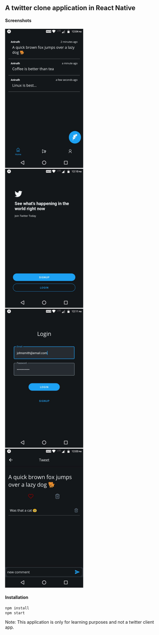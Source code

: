## A twitter clone application in React Native

#### Screenshots

  <img src="https://raw.githubusercontent.com/anirudhabhurke/twitter-clone-frontend/master/assets/screenshots/screenshot%20(1).jpeg" width="256">

  <img src="https://raw.githubusercontent.com/anirudhabhurke/twitter-clone-frontend/master/assets/screenshots/screenshot%20(2).jpeg" width="256">

  <img src="https://raw.githubusercontent.com/anirudhabhurke/twitter-clone-frontend/master/assets/screenshots/screenshot%20(3).jpeg" width="256">

  <img src="https://raw.githubusercontent.com/anirudhabhurke/twitter-clone-frontend/master/assets/screenshots/screenshot%20(4).jpeg" width="256">

#### Installation

```
npm install
npm start
```

Note: This application is only for learning purposes and not a twitter client app.
